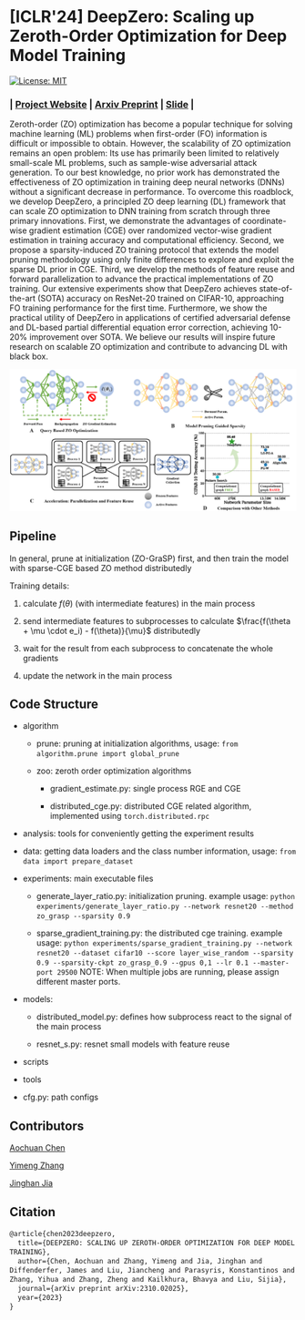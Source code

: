 # \[ICLR'24\] DeepZero: Scaling up Zeroth-Order Optimization for Deep Model Training

[![License: MIT](https://img.shields.io/badge/License-MIT-yellow.svg)](https://opensource.org/licenses/MIT)

###   | [Project Website](https://www.optml-group.com/posts/deepzero_iclr24) | [Arxiv Preprint](https://arxiv.org/abs/2310.02025) | [Slide](https://github.com/OPTML-Group/DeepZero/blob/main/DeepZero_ICLR24_Slide.pdf) |

Zeroth-order (ZO) optimization has become a popular technique for solving machine learning (ML) problems when first-order (FO) information is difficult or impossible to obtain. However, the scalability of ZO optimization remains an open problem: Its use has primarily been limited to relatively small-scale ML problems, such as sample-wise adversarial attack generation. To our best knowledge, no prior work has demonstrated the effectiveness of ZO optimization in training deep neural networks (DNNs) without a significant decrease in performance. To overcome this roadblock, we develop DeepZero, a principled ZO deep learning (DL) framework that can scale ZO optimization to DNN training from scratch through three primary innovations. First, we demonstrate the advantages of coordinate-wise gradient estimation (CGE) over randomized vector-wise gradient estimation in training accuracy and computational efficiency. Second, we propose a sparsity-induced ZO training protocol that extends the model pruning methodology using only finite differences to explore and exploit the sparse DL prior in CGE. Third, we develop the methods of feature reuse and forward parallelization to advance the practical implementations of ZO training. Our extensive experiments show that DeepZero achieves state-of-the-art (SOTA) accuracy on ResNet-20 trained on CIFAR-10, approaching FO training performance for the first time. Furthermore, we show the practical utility of DeepZero in applications of certified adversarial defense and DL-based partial differential equation error correction, achieving 10-20% improvement over SOTA. We believe our results will inspire future research on scalable ZO optimization and contribute to advancing DL with black box.

![Overview](overview.png)

## Pipeline

In general, prune at initialization (ZO-GraSP) first, and then train the model with sparse-CGE based ZO method distributedly 

Training details:

1. calculate $f(\theta)$ (with intermediate features) in the main process

2. send intermediate features to subprocesses to calculate $\frac{f(\theta + \mu \cdot e_i) - f(\theta)}{\mu}$ distributedly

3. wait for the result from each subprocess to concatenate the whole gradients

4. update the network in the main process

## Code Structure

+ algorithm

  + prune: pruning at initialization algorithms, usage: `from algorithm.prune import global_prune`
  
  + zoo: zeroth order optimization algorithms
    
    + gradient_estimate.py: single process RGE and CGE
    
    + distributed_cge.py: distributed CGE related algorithm, implemented using `torch.distributed.rpc`
    
+ analysis: tools for conveniently getting the experiment results

+ data: getting data loaders and the class number information, usage: `from data import prepare_dataset`

+ experiments: main executable files

  + generate_layer_ratio.py: initialization pruning. example usage: `python experiments/generate_layer_ratio.py --network resnet20 --method zo_grasp --sparsity 0.9`

  + sparse_gradient_training.py: the distributed cge training. example usage: `python experiments/sparse_gradient_training.py --network resnet20 --dataset cifar10 --score layer_wise_random --sparsity 0.9 --sparsity-ckpt zo_grasp_0.9 --gpus 0,1 --lr 0.1 --master-port 29500`
  NOTE: When multiple jobs are running, please assign different master ports.
  
+ models:

  + distributed_model.py: defines how subprocess react to the signal of the main process
  
  + resnet_s.py: resnet small models with feature reuse
  
+ scripts

+ tools

+ cfg.py: path configs

## Contributors

[Aochuan Chen](https://scholar.google.com/citations?user=7pY-Ie8AAAAJ&hl=en)

[Yimeng Zhang](https://damon-demon.github.io/)

[Jinghan Jia](https://jinghanjia.netlify.app/)

## Citation

```
@article{chen2023deepzero,
  title={DEEPZERO: SCALING UP ZEROTH-ORDER OPTIMIZATION FOR DEEP MODEL TRAINING},
  author={Chen, Aochuan and Zhang, Yimeng and Jia, Jinghan and Diffenderfer, James and Liu, Jiancheng and Parasyris, Konstantinos and Zhang, Yihua and Zhang, Zheng and Kailkhura, Bhavya and Liu, Sijia},
  journal={arXiv preprint arXiv:2310.02025},
  year={2023}
}
```
